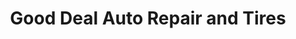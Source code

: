 ---
title: "Good Deal Auto Repair and Tires"
url: /nashville/good-deal-auto-repair-and-tires/
shop: Autowerkstatt
---